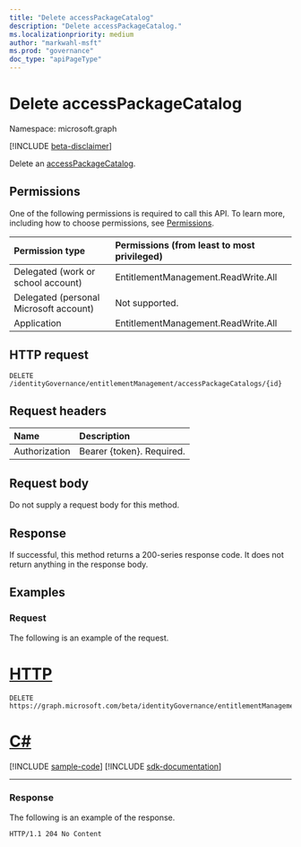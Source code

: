```yaml
---
title: "Delete accessPackageCatalog"
description: "Delete accessPackageCatalog."
ms.localizationpriority: medium
author: "markwahl-msft"
ms.prod: "governance"
doc_type: "apiPageType"
---
```


# Delete accessPackageCatalog

Namespace: microsoft.graph

[!INCLUDE [beta-disclaimer](../../includes/beta-disclaimer.md)]

Delete an [accessPackageCatalog](../resources/accesspackagecatalog.md).

## Permissions

One of the following permissions is required to call this API. To learn more, including how to choose permissions, see [Permissions](/graph/permissions-reference).

| Permission type                        | Permissions (from least to most privileged) |
|:---------------------------------------|:--------------------------------------------|
| Delegated (work or school account)     | EntitlementManagement.ReadWrite.All |
| Delegated (personal Microsoft account) | Not supported. |
| Application                            | EntitlementManagement.ReadWrite.All |

## HTTP request

<!-- { "blockType": "ignored" } -->

```http
DELETE /identityGovernance/entitlementManagement/accessPackageCatalogs/{id}
```

## Request headers

| Name          | Description   |
|:--------------|:--------------|
| Authorization | Bearer \{token\}. Required. |

## Request body

Do not supply a request body for this method.

## Response

If successful, this method returns a 200-series response code. It does not return anything in the response body.

## Examples

### Request

The following is an example of the request.

# [HTTP](#tab/http)
<!-- {
  "blockType": "request",
  "name": "delete_accesspackagecatalog"
}-->

```http
DELETE https://graph.microsoft.com/beta/identityGovernance/entitlementManagement/accessPackageCatalogs/{id}
```

# [C#](#tab/csharp)
[!INCLUDE [sample-code](../includes/snippets/csharp/delete-accesspackagecatalog-csharp-snippets.md)]
[!INCLUDE [sdk-documentation](../includes/snippets/snippets-sdk-documentation-link.md)]

---


### Response

The following is an example of the response.

<!-- {
  "blockType": "response",
  "truncated": true
} -->

```http
HTTP/1.1 204 No Content
```

<!-- uuid: 16cd6b66-4b1a-43a1-adaf-3a886856ed98
2019-02-04 14:57:30 UTC -->
<!-- {
  "type": "#page.annotation",
  "description": "Delete accessPackageCatalog",
  "keywords": "",
  "section": "documentation",
  "tocPath": ""
}-->


